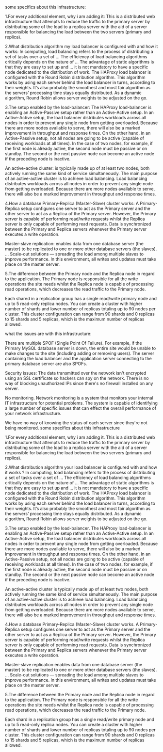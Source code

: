 

some specifics about this infrastructure:

1.For every additional element, why i am adding it: This is a distributed web infrastructure that attempts to reduce the traffic to the primary server by distributing some of the load to a replica server with the aid of a server responsible for balancing the load between the two servers (primary and replica).

2.What distribution algorithm my load balancer is configured with and how it works: In computing, load balancing refers to the process of distributing a set of tasks over a set of … The efficiency of load balancing algorithms critically depends on the nature of … The advantage of static algorithms is that they are easy to set up and … it is not mandatory to have a specific node dedicated to the distribution of work. The HAProxy load balancer is configured with the Round Robin distribution algorithm. This algorithm works by using each server behind the load balancer in turns, according to their weights. It’s also probably the smoothest and most fair algorithm as the servers’ processing time stays equally distributed. As a dynamic algorithm, Round Robin allows server weights to be adjusted on the go.

3.The setup enabled by the load-balancer: The HAProxy load-balancer is enabling an Active-Passive setup rather than an Active-Active setup. In an Active-Active setup, the load balancer distributes workloads across all nodes in order to prevent any single node from getting overloaded. Because there are more nodes available to serve, there will also be a marked improvement in throughput and response times. On the other hand, in an Active-Passive setup, not all nodes are going to be active (capable of receiving workloads at all times). In the case of two nodes, for example, if the first node is already active, the second node must be passive or on standby. The second or the next passive node can become an active node if the preceding node is inactive.

An active-active cluster: is typically made up of at least two nodes, both actively running the same kind of service simultaneously. The main purpose of an active-active cluster is to achieve load balancing. Load balancing distributes workloads across all nodes in order to prevent any single node from getting overloaded. Because there are more nodes available to serve, there will also be a marked improvement in throughput and response times.

4.How a database Primary-Replica (Master-Slave) cluster works: A Primary-Replica setup configures one server to act as the Primary server and the other server to act as a Replica of the Primary server. However, the Primary server is capable of performing read/write requests whilst the Replica server is only capable of performing read requests. Data is synchronized between the Primary and Replica servers whenever the Primary server executes a write operation.

Master-slave replication: enables data from one database server (the master) to be replicated to one or more other database servers (the slaves). … Scale-out solutions — spreading the load among multiple slaves to improve performance. In this environment, all writes and updates must take place on the master server.

5.The difference between the Primary node and the Replica node in regard to the application. The Primary node is responsible for all the write operations the site needs whilst the Replica node is capable of processing read operations, which decreases the read traffic to the Primary node.

Each shared in a replication group has a single read/write primary node and up to 5 read-only replica nodes. You can create a cluster with higher number of shards and lower number of replicas totaling up to 90 nodes per cluster. This cluster configuration can range from 90 shards and 0 replicas to 15 shards and 5 replicas, which is the maximum number of replicas allowed.

what the issues are with this infrastructure:

There are multiple SPOF (Single Point Of Failure). For example, if the Primary MySQL database server is down, the entire site would be unable to make changes to the site (including adding or removing users). The server containing the load balancer and the application server connecting to the primary database server are also SPOFs.

Security issues: The data transmitted over the network isn't encrypted using an SSL certificate so hackers can spy on the network. There is no way of blocking unauthorized IPs since there's no firewall installed on any server.

No monitoring. Network monitoring is a system that monitors your internal IT infrastructure for potential problems. The system is capable of identifying a large number of specific issues that can effect the overall performance of your network infrastructure.

We have no way of knowing the status of each server since they're not being monitored. some specifics about this infrastructure

1.For every additional element, why i am adding it. This is a distributed web infrastructure that attempts to reduce the traffic to the primary server by distributing some of the load to a replica server with the aid of a server responsible for balancing the load between the two servers (primary and replica).

2.What distribution algorithm your load balancer is configured with and how it works ? In computing, load balancing refers to the process of distributing a set of tasks over a set of … The efficiency of load balancing algorithms critically depends on the nature of … The advantage of static algorithms is that they are easy to set up and … it is not mandatory to have a specific node dedicated to the distribution of work. The HAProxy load balancer is configured with the Round Robin distribution algorithm. This algorithm works by using each server behind the load balancer in turns, according to their weights. It’s also probably the smoothest and most fair algorithm as the servers’ processing time stays equally distributed. As a dynamic algorithm, Round Robin allows server weights to be adjusted on the go.

3.The setup enabled by the load-balancer. The HAProxy load-balancer is enabling an Active-Passive setup rather than an Active-Active setup. In an Active-Active setup, the load balancer distributes workloads across all nodes in order to prevent any single node from getting overloaded. Because there are more nodes available to serve, there will also be a marked improvement in throughput and response times. On the other hand, in an Active-Passive setup, not all nodes are going to be active (capable of receiving workloads at all times). In the case of two nodes, for example, if the first node is already active, the second node must be passive or on standby. The second or the next passive node can become an active node if the preceding node is inactive.

An active-active cluster is typically made up of at least two nodes, both actively running the same kind of service simultaneously. The main purpose of an active-active cluster is to achieve load balancing. Load balancing distributes workloads across all nodes in order to prevent any single node from getting overloaded. Because there are more nodes available to serve, there will also be a marked improvement in throughput and response times.

4.How a database Primary-Replica (Master-Slave) cluster works. A Primary-Replica setup configures one server to act as the Primary server and the other server to act as a Replica of the Primary server. However, the Primary server is capable of performing read/write requests whilst the Replica server is only capable of performing read requests. Data is synchronized between the Primary and Replica servers whenever the Primary server executes a write operation.

Master-slave replication enables data from one database server (the master) to be replicated to one or more other database servers (the slaves). … Scale-out solutions — spreading the load among multiple slaves to improve performance. In this environment, all writes and updates must take place on the master server.

5.The difference between the Primary node and the Replica node in regard to the application. The Primary node is responsible for all the write operations the site needs whilst the Replica node is capable of processing read operations, which decreases the read traffic to the Primary node.

Each shard in a replication group has a single read/write primary node and up to 5 read-only replica nodes. You can create a cluster with higher number of shards and lower number of replicas totaling up to 90 nodes per cluster. This cluster configuration can range from 90 shards and 0 replicas to 15 shards and 5 replicas, which is the maximum number of replicas allowed.
